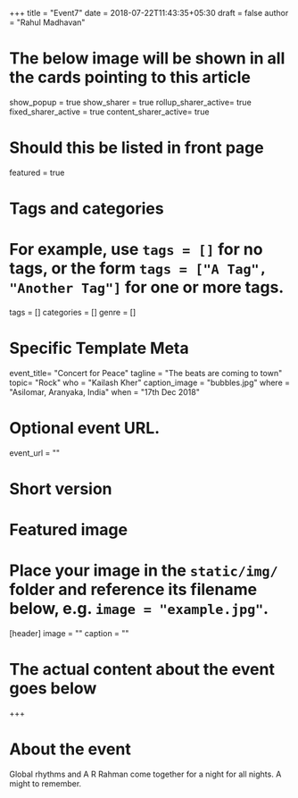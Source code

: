 +++
title = "Event7"
date = 2018-07-22T11:43:35+05:30
draft = false
author = "Rahul Madhavan"

# The below image will be shown in all the cards pointing to this article


show_popup = true
show_sharer = true
rollup_sharer_active= true
fixed_sharer_active = true
content_sharer_active= true

# Should this be listed in front page
featured = true

# Tags and categories
# For example, use `tags = []` for no tags, or the form `tags = ["A Tag", "Another Tag"]` for one or more tags.
tags = []
categories = []
genre = []
# Specific Template Meta
event_title= "Concert for Peace"
tagline = "The beats are coming to town"
topic= "Rock"
who = "Kailash Kher"
caption_image = "bubbles.jpg"
where = "Asilomar, Aranyaka, India"
when = "17th Dec 2018"

# Optional event URL.
event_url = ""

# Short version

# Featured image
# Place your image in the `static/img/` folder and reference its filename below, e.g. `image = "example.jpg"`.
[header]
        image = ""
        caption = ""
# The actual content about the event goes below
+++

# About the event

Global rhythms and A R Rahman come together for a night for all nights. A might to remember.
